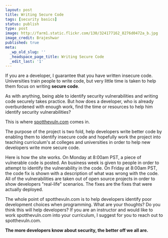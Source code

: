 ```yaml
---
layout: post
title: Writing Secure Code
tags: [security basics]
status: publish
type: post
image: http://farm1.static.flickr.com/130/324177162_8276d0472a_b.jpg
image_credit: Brajeshwar
published: true
meta:
  _wp_old_slug: ''
  _headspace_page_title: Writing Secure Code
  _edit_last: '1'
---
```

If you are a developer, I guarantee that you have written insecure code. Universities train people to write code, but very little time is taken to help them focus on writing **secure code**.

As with anything, being able to identify security vulnerabilities and writing code securely takes practice. But how does a developer, who is already overburdened with enough work, find the time or resources to help him identify security vulnerabilities?

This is where [spotthevuln.com](https://github.com/bhardin/spotthevuln) comes in.

The purpose of the project is two fold, help developers write better code by enabling them to identify insecure code and hopefully work the project into teaching curriculum's at colleges and universities in order to help new developers write more secure code.

Here is how the site works. On Monday at 8:00am PST, a piece of vulnerable code is posted. An business week is given to people in order to attempt to identify the vulnerability in the code. On Friday at 8:00am PST, the code fix is shown with a description of what was wrong with the code. All of the vulnerabilities are taken out of open source projects in order to show developers "real-life" scenarios. The fixes are the fixes that were actually deployed.

The whole point of spotthevuln.com is to help developers identify poor development choices when programming. What are your thoughts? Do you think this will help developers? If you are an instructor and would like to work spotthevuln.com into your curriculum, I suggest for you to reach out to spotthevuln.com.

**The more developers know about security, the better off we all are.**
